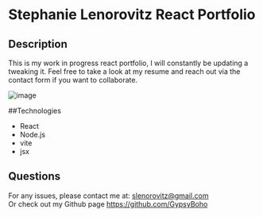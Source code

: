 # Stephanie Lenorovitz React Portfolio

## Description
          
This is my work in progress react portfolio, I will constantly be updating a tweaking it. Feel free to take a look at my resume and reach out via the contact form if you want to collaborate.

![image](./assets/imgOfWebsite.png.png)

##Technologies

- React
- Node.js
- vite
- jsx


## Questions

For any issues, please contact me at:
slenorovitz@gmail.com
<br>
Or check out my Github page https://github.com/GypsyBoho